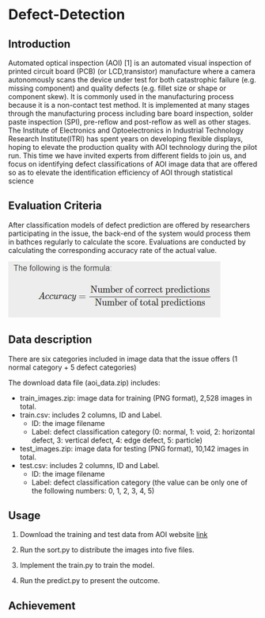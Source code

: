 # Defect-Detection

## Introduction

Automated optical inspection (AOI) [1] is an automated visual inspection of printed circuit board (PCB) (or LCD,transistor) manufacture where a camera autonomously scans the device under test for both catastrophic failure (e.g. missing component) and quality defects (e.g. fillet size or shape or component skew). It is commonly used in the manufacturing process because it is a non-contact test method. It is implemented at many stages through the manufacturing process including bare board inspection, solder paste inspection (SPI), pre-reflow and post-reflow as well as other stages. The Institute of Electronics and Optoelectronics in Industrial Technology Research Institute(ITRI) has spent years on developing flexible displays, hoping to elevate the production quality with AOI technology during the pilot run. This time we have invited experts from different fields to join us, and focus on identifying defect classifications of AOI image data that are offered so as to elevate the identification efficiency of AOI through statistical science

## Evaluation Criteria

After classification models of defect prediction are offered by researchers participating in the issue, the back-end of the system would process them in bathces regularly to calculate the score. Evaluations are conducted by calculating the corresponding accuracy rate of the actual value.

![image](https://github.com/liam0504/Defect-Detection/blob/main/Image/1636790981720.jpg)

## Data description
There are six categories included in image data that the issue offers (1 normal category + 5 defect categories)

The download data file (aoi_data.zip) includes:

- train_images.zip: image data for training (PNG format), 2,528 images in total.
- train.csv: includes 2 columns, ID and Label.
   - ID: the image filename
   - Label: defect classification category (0: normal, 1: void, 2: horizontal defect, 3: vertical defect, 4: edge defect, 5: particle)
- test_images.zip: image data for testing (PNG format), 10,142 images in total.
- test.csv: includes 2 columns, ID and Label.
   - ID: the image filename
   - Label: defect classification category (the value can be only one of the following numbers: 0, 1, 2, 3, 4, 5)


## Usage

1.	Download the training and test data from AOI website [link](https://aidea-web.tw/topic/a49e3f76-69c9-4a4a-bcfc-c882840b3f27)

2.	Run the sort.py to distribute the images into five files.

3. Implement the train.py to train the model.

4. Run the predict.py to present the outcome.

## Achievement


